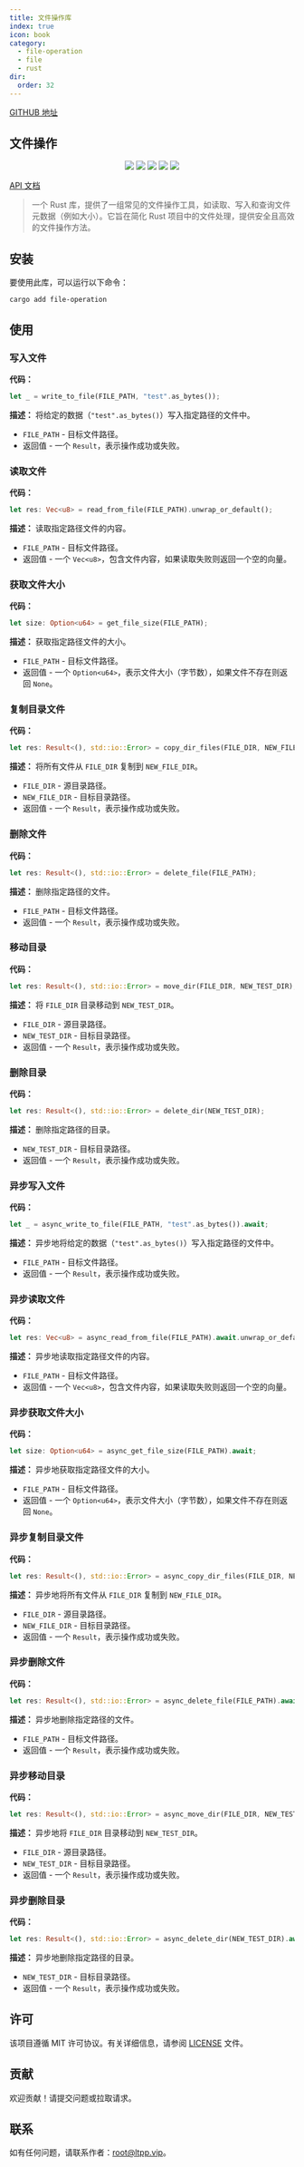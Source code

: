 ```yaml
---
title: 文件操作库
index: true
icon: book
category:
  - file-operation
  - file
  - rust
dir:
  order: 32
---
```


<Share colorful />

[GITHUB 地址](https://github.com/eastspire/file-operation)

## 文件操作

<center>

[![](https://img.shields.io/crates/v/file-operation.svg)](https://crates.io/crates/file-operation)
[![](https://img.shields.io/crates/d/file-operation.svg)](https://img.shields.io/crates/d/file-operation.svg)
[![](https://docs.rs/file-operation/badge.svg)](https://docs.rs/file-operation)
[![](https://github.com/eastspire/file-operation/workflows/Rust/badge.svg)](https://github.com/eastspire/file-operation/actions?query=workflow:Rust)
[![](https://img.shields.io/crates/l/file-operation.svg)](./LICENSE)

</center>

[API 文档](https://docs.rs/file-operation/latest/file_operation/)

> 一个 Rust 库，提供了一组常见的文件操作工具，如读取、写入和查询文件元数据（例如大小）。它旨在简化 Rust 项目中的文件处理，提供安全且高效的文件操作方法。

## 安装

要使用此库，可以运行以下命令：

```shell
cargo add file-operation
```

## 使用

### 写入文件

**代码：**

```rust
let _ = write_to_file(FILE_PATH, "test".as_bytes());
```

**描述：**
将给定的数据（`"test".as_bytes()`）写入指定路径的文件中。

- `FILE_PATH` - 目标文件路径。
- 返回值 - 一个 `Result`，表示操作成功或失败。

### 读取文件

**代码：**

```rust
let res: Vec<u8> = read_from_file(FILE_PATH).unwrap_or_default();
```

**描述：**
读取指定路径文件的内容。

- `FILE_PATH` - 目标文件路径。
- 返回值 - 一个 `Vec<u8>`，包含文件内容，如果读取失败则返回一个空的向量。

### 获取文件大小

**代码：**

```rust
let size: Option<u64> = get_file_size(FILE_PATH);
```

**描述：**
获取指定路径文件的大小。

- `FILE_PATH` - 目标文件路径。
- 返回值 - 一个 `Option<u64>`，表示文件大小（字节数），如果文件不存在则返回 `None`。

### 复制目录文件

**代码：**

```rust
let res: Result<(), std::io::Error> = copy_dir_files(FILE_DIR, NEW_FILE_DIR);
```

**描述：**
将所有文件从 `FILE_DIR` 复制到 `NEW_FILE_DIR`。

- `FILE_DIR` - 源目录路径。
- `NEW_FILE_DIR` - 目标目录路径。
- 返回值 - 一个 `Result`，表示操作成功或失败。

### 删除文件

**代码：**

```rust
let res: Result<(), std::io::Error> = delete_file(FILE_PATH);
```

**描述：**
删除指定路径的文件。

- `FILE_PATH` - 目标文件路径。
- 返回值 - 一个 `Result`，表示操作成功或失败。

### 移动目录

**代码：**

```rust
let res: Result<(), std::io::Error> = move_dir(FILE_DIR, NEW_TEST_DIR);
```

**描述：**
将 `FILE_DIR` 目录移动到 `NEW_TEST_DIR`。

- `FILE_DIR` - 源目录路径。
- `NEW_TEST_DIR` - 目标目录路径。
- 返回值 - 一个 `Result`，表示操作成功或失败。

### 删除目录

**代码：**

```rust
let res: Result<(), std::io::Error> = delete_dir(NEW_TEST_DIR);
```

**描述：**
删除指定路径的目录。

- `NEW_TEST_DIR` - 目标目录路径。
- 返回值 - 一个 `Result`，表示操作成功或失败。

### 异步写入文件

**代码：**

```rust
let _ = async_write_to_file(FILE_PATH, "test".as_bytes()).await;
```

**描述：**
异步地将给定的数据（`"test".as_bytes()`）写入指定路径的文件中。

- `FILE_PATH` - 目标文件路径。
- 返回值 - 一个 `Result`，表示操作成功或失败。

### 异步读取文件

**代码：**

```rust
let res: Vec<u8> = async_read_from_file(FILE_PATH).await.unwrap_or_default();
```

**描述：**
异步地读取指定路径文件的内容。

- `FILE_PATH` - 目标文件路径。
- 返回值 - 一个 `Vec<u8>`，包含文件内容，如果读取失败则返回一个空的向量。

### 异步获取文件大小

**代码：**

```rust
let size: Option<u64> = async_get_file_size(FILE_PATH).await;
```

**描述：**
异步地获取指定路径文件的大小。

- `FILE_PATH` - 目标文件路径。
- 返回值 - 一个 `Option<u64>`，表示文件大小（字节数），如果文件不存在则返回 `None`。

### 异步复制目录文件

**代码：**

```rust
let res: Result<(), std::io::Error> = async_copy_dir_files(FILE_DIR, NEW_FILE_DIR).await;
```

**描述：**
异步地将所有文件从 `FILE_DIR` 复制到 `NEW_FILE_DIR`。

- `FILE_DIR` - 源目录路径。
- `NEW_FILE_DIR` - 目标目录路径。
- 返回值 - 一个 `Result`，表示操作成功或失败。

### 异步删除文件

**代码：**

```rust
let res: Result<(), std::io::Error> = async_delete_file(FILE_PATH).await;
```

**描述：**
异步地删除指定路径的文件。

- `FILE_PATH` - 目标文件路径。
- 返回值 - 一个 `Result`，表示操作成功或失败。

### 异步移动目录

**代码：**

```rust
let res: Result<(), std::io::Error> = async_move_dir(FILE_DIR, NEW_TEST_DIR).await;
```

**描述：**
异步地将 `FILE_DIR` 目录移动到 `NEW_TEST_DIR`。

- `FILE_DIR` - 源目录路径。
- `NEW_TEST_DIR` - 目标目录路径。
- 返回值 - 一个 `Result`，表示操作成功或失败。

### 异步删除目录

**代码：**

```rust
let res: Result<(), std::io::Error> = async_delete_dir(NEW_TEST_DIR).await;
```

**描述：**
异步地删除指定路径的目录。

- `NEW_TEST_DIR` - 目标目录路径。
- 返回值 - 一个 `Result`，表示操作成功或失败。

## 许可

该项目遵循 MIT 许可协议。有关详细信息，请参阅 [LICENSE](LICENSE) 文件。

## 贡献

欢迎贡献！请提交问题或拉取请求。

## 联系

如有任何问题，请联系作者：[root@ltpp.vip](mailto:root@ltpp.vip)。

<Bottom />
